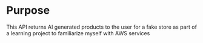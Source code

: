# Purpose
This API returns AI generated products to the user for a fake store as part of a learning project to familiarize myself with AWS services